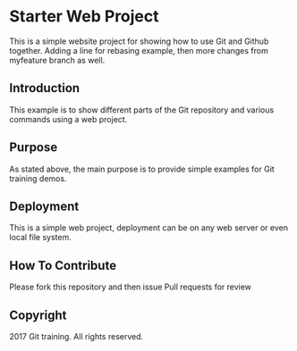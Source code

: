 # Starter Web Project

This is a simple website project for showing how to use Git and Github together. Adding a line for rebasing example, then more changes from myfeature branch as well.


## Introduction

This example is to show different parts of the Git repository and various commands using a web project.

## Purpose

As stated above, the main purpose is to provide simple examples for Git training demos.

## Deployment

This is a simple web project, deployment can be on any web server or even local file system.

## How To Contribute

Please fork this repository and then issue Pull requests for review

## Copyright

2017 Git training. All rights reserved.
